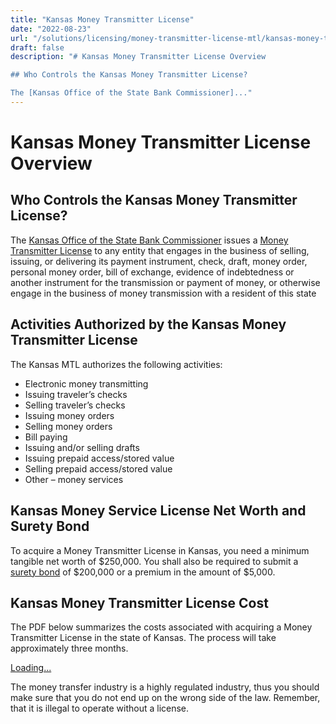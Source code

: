 ```yaml
---
title: "Kansas Money Transmitter License"
date: "2022-08-23"
url: "/solutions/licensing/money-transmitter-license-mtl/kansas-money-transmitter-license/"
draft: false
description: "# Kansas Money Transmitter License Overview

## Who Controls the Kansas Money Transmitter License?

The [Kansas Office of the State Bank Commissioner]..."
---
```


# Kansas Money Transmitter License Overview

## Who Controls the Kansas Money Transmitter License?

The [Kansas Office of the State Bank Commissioner](https://www.osbckansas.org/) issues a [Money Transmitter License](https://faisalkhan.com/solutions/licensing/what-is-a-money-transmitter-license/) to any entity that engages in the business of selling, issuing, or delivering its payment instrument, check, draft, money order, personal money order, bill of exchange, evidence of indebtedness or another instrument for the transmission or payment of money, or otherwise engage in the business of money transmission with a resident of this state

## Activities Authorized by the Kansas Money Transmitter License

The Kansas MTL authorizes the following activities:

  * Electronic money transmitting
  * Issuing traveler’s checks
  * Selling traveler’s checks
  * Issuing money orders
  * Selling money orders
  * Bill paying
  * Issuing and/or selling drafts
  * Issuing prepaid access/stored value
  * Selling prepaid access/stored value
  * Other – money services

## Kansas Money Service License Net Worth and Surety Bond

To acquire a Money Transmitter License in Kansas, you need a minimum tangible net worth of $250,000. You shall also be required to submit a [surety bond](https://faisalkhan.com/knowledge-hub/resources-and-references/surety-bond/) of $200,000 or a premium in the amount of $5,000.

## Kansas Money Transmitter License Cost

The PDF below summarizes the costs associated with acquiring a Money Transmitter License in the state of Kansas. The process will take approximately three months.

[Loading...](https://fkhan.gumroad.com/l/kansas-money-transmitter-license-cost)

The money transfer industry is a highly regulated industry, thus you should make sure that you do not end up on the wrong side of the law. Remember, that it is illegal to operate without a license.